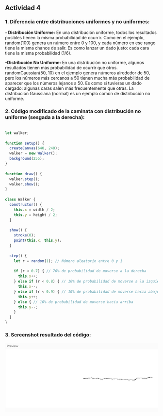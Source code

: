 ## Actividad 4

### 1. Diferencia entre distribuciones uniformes y no uniformes:

**- Distribución Uniforme:** En una distribución uniforme, todos los resultados posibles tienen la misma probabilidad de ocurrir.  Como en el ejemplo, random(100) genera un número entre 0 y 100, y cada número en ese rango tiene la misma chance de salir.  Es como lanzar un dado justo: cada cara tiene la misma probabilidad (1/6).

**-Distribución No Uniforme:** En una distribución no uniforme, algunos resultados tienen más probabilidad de ocurrir que otros. randomGaussian(50, 10) en el ejemplo genera números alrededor de 50, pero los números más cercanos a 50 tienen mucha más probabilidad de aparecer que los números lejanos a 50. Es como si tuvieras un dado cargado: algunas caras salen más frecuentemente que otras.  La distribución Gaussiana (normal) es un ejemplo común de distribución no uniforme.

### 2. Código modificado de la caminata con distribución no uniforme (sesgada a la derecha):

```js

let walker;

function setup() {
  createCanvas(640, 240);
  walker = new Walker();
  background(255);
}

function draw() {
  walker.step();
  walker.show();
}

class Walker {
  constructor() {
    this.x = width / 2;
    this.y = height / 2;
  }

  show() {
    stroke(0);
    point(this.x, this.y);
  }

  step() {
    let r = random(1); // Número aleatorio entre 0 y 1

    if (r < 0.7) { // 70% de probabilidad de moverse a la derecha
      this.x++;
    } else if (r < 0.8) { // 10% de probabilidad de moverse a la izquierda
      this.x--;
    } else if (r < 0.9) { // 10% de probabilidad de moverse hacia abajo
      this.y++;
    } else { // 10% de probabilidad de moverse hacia arriba
      this.y--;
    }
  }
}
```

### 3. Screenshot resultado del código:

![Resultado codigo sesgo a la derecha](../../../../assets/Actividad4.png)
